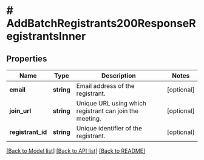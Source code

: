 # # AddBatchRegistrants200ResponseRegistrantsInner

## Properties

Name | Type | Description | Notes
------------ | ------------- | ------------- | -------------
**email** | **string** | Email address of the registrant. | [optional]
**join_url** | **string** | Unique URL using which registrant can join the meeting. | [optional]
**registrant_id** | **string** | Unique identifier of the registrant. | [optional]

[[Back to Model list]](../../README.md#models) [[Back to API list]](../../README.md#endpoints) [[Back to README]](../../README.md)
